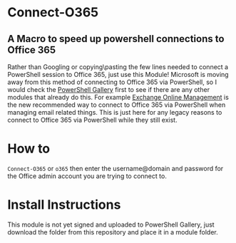 # Connect-O365
## A Macro to speed up powershell connections to Office 365

Rather than Googling or copying\pasting the few lines needed to connect a PowerShell session to Office 365, just use this Module!
Microsoft is moving away from this method of connecting to Office 365 via PowerShell, so I would check the [PowerShell Gallery](https://www.powershellgallery.com/) first to see if there are any other modules that already do this.
For example [Exchange Online Management](https://www.powershellgallery.com/packages/ExchangeOnlineManagement/0.4368.1) is the new recommended way to connect to Office 365 via PowerShell when managing email related things.
This is just here for any legacy reasons to connect to Office 365 via PowerShell while they still exist.

# How to
`Connect-O365` or `o365` then enter the username@domain and password for the Office admin account you are trying to connect to.

# Install Instructions
This module is not yet signed and uploaded to PowerShell Gallery, just download the folder from this repository and place it in a module folder.

